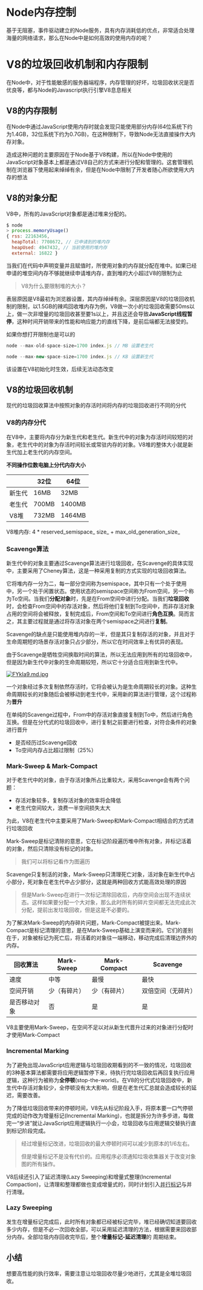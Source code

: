 # Node内存控制

基于无阻塞，事件驱动建立的Node服务，具有内存消耗低的优点，非常适合处理海量的网络请求，那么在Node中是如何高效的使用内存的呢？

# V8的垃圾回收机制和内存限制

在Node中，对于性能敏感的服务器端程序，内存管理的好坏，垃圾回收状况是否优良等，都与Node的Javascript执行引擎V8息息相关

## V8的内存限制

在Node中通过JavaScript使用内存时就会发现只能使用部分内存(64位系统下约为1.4GB，32位系统下约为0.7GB)，在这种限制下，导致Node无法直接操作大内存对象。

造成这种问题的主要原因在于Node基于V8构建，所以在Node中使用的JavaScript对象基本上都是通过V8自己的方式来进行分配和管理的。这套管理机制在浏览器下使用起来绰绰有余，但是在Node中限制了开发者随心所欲使用大内存的想法

## V8的对象分配

V8中，所有的JavaScript对象都是通过堆来分配的。

```javascript
$ node
> process.memoryUsage()
{ rss: 22163456,
  heapTotal: 7708672, // 已申请到的堆内存
  heapUsed: 4947432, // 当前使用的堆内存
  external: 16822 }
```

当我们在代码中声明变量并且赋值时，所使用对象的内存就分配在堆中。如果已经申请的堆空间内存不够就继续申请堆内存，直到堆的大小超过V8的限制为止

> V8为什么要限制堆的大小？

表层原因是V8最初为浏览器设置，其内存绰绰有余。深层原因是V8的垃圾回收机制的限制，以1.5GB的辣鸡回收堆内存为例，V8做一次小的垃圾回收需要50ms以上，做一次非增量的垃圾回收甚至要1s以上，并且这还会导致**JavaScript线程暂停**，这种时间开销带来的性能和响应能力的直线下降，是前后端都无法接受的。

如果你想打开限制也是可以的

```javascript
node --max-old-space-size=1700 index.js // MB 设置老生代

node --max-new-space-size=1700 index.js // KB 设置新生代
```

该设置在V8初始化时生效，后续无法动态改变

## V8的垃圾回收机制

现代的垃圾回收算法中按照对象的存活时间将内存的垃圾回收进行不同的分代

### V8的内存分代

在V8中，主要将内存分为新生代和老生代。新生代中的对象为存活时间较短的对象，老生代中的对象为存活时间较长或常驻内存的对象。V8堆的整体大小就是新生代加上老生代的内存空间。

**不同操作位数电脑上分代内存大小**

|        | 32位  | 64位   |
| ------ | ----- | ------ |
| 新生代 | 16MB  | 32MB   |
| 老生代 | 700MB | 1400MB |
| V8堆   | 732MB | 1464MB |

V8堆内存: 4 * reserved_semispace_ size_ + max_old_generation_size_

### Scavenge算法

新生代中的对象主要通过Scavenge算法进行垃圾回收，在Scavenge的具体实现中，主要采用了Cheney算法，这是一种采用复制的方式实现的垃圾回收算法。

它将堆内存一分为二，每一部分空间称为semispace，其中只有一个处于使用中，另一个处于闲置状态。使用状态的semispace空间称为From空间，另一个称为To空间。当我们**分配对象**时，先是在From空间中进行分配。当我们**垃圾回收**时，会检查From空间中的存活对象，然后将他们复制到To空间中，而非存活对象占用的空间将会被释放，复制完成后，From空间和To空间进行**角色互换**。简而言之，其主要过程就是通过将存活对象在两个semispace之间进行**复制**。

Scavenge的缺点是只能使用堆内存的一半，但是其只复制存活的对象，并且对于生命周期短的场景存活对象只占少部分，所以它在时间效率上有优异的表现。

由于Scavenge是牺牲空间换取时间的算法，所以无法应用到所有的垃圾回收中，但是因为新生代中对象的生命周期较短，所以它十分适合应用到新生代中。

[![FYkIa9.md.jpg](https://s1.ax1x.com/2018/12/11/FYkIa9.md.jpg)](https://imgchr.com/i/FYkIa9)

一个对象经过多次复制依然存活时，它将会被认为是生命周期较长的对象。这种生命周期较长的对象随后会被移动到老生代中，采用新的算法进行管理，这个过程称为**晋升**

在单纯的Scavenge过程中，From中的存活对象直接复制到To中，然后进行角色互换。但是在分代式的垃圾回收中，进行复制之前要进行检查，对符合条件的对象进行晋升

- 是否经历过Scavenge回收
- To空间内存占比超过限制（25%）

### Mark-Sweep & Mark-Compact

对于老生代中的对象，由于存活对象所占比重较大，采用Scavenge会有两个问题：

- 存活对象较多，复制存活对象的效率将会降低
- 老生代空间较大，浪费一半空间损失太大

为此，V8在老生代中主要采用了Mark-Sweep和Mark-Compact相结合的方式进行垃圾回收

Mark-Sweep是标记清除的意思，它在标记阶段遍历堆中所有对象，并标记活着的对象，然后只清除没有标记的对象。

> 我们可以将标记看作为图遍历

Scavenge只复制活的对象，Mark-Sweep只清理死亡对象，活对象在新生代中占小部分，死对象在老生代中占少部分，这就是两种回收方式能高效处理的原因

> 但是Mark-Sweep在进行一次标记清除回收后，内存空间会出现不连续状态。这样如果要分配一个大对象，那么此时所有的碎片空间都无法完成此次分配，提前出发垃圾回收，但是这是不必要的。

为了解决Mark-Sweep的内存碎片问题，Mark-Compact被提出来。Mark-Compact是标记清理的意思，是在Mark-Sweep基础上演变而来的。它们的差别在于，对象被标记为死亡后，将活着的对象往一端移动，移动完成后清理边界外的内存。

| 回收算法     | Mark-Sweep   | Mark-Compact | Scavenge           |
| ------------ | ------------ | ------------ | ------------------ |
| 速度         | 中等         | 最慢         | 最快               |
| 空间开销     | 少（有碎片） | 少（有碎片） | 双倍空间（无碎片） |
| 是否移动对象 | 否           | 是           | 是                 |

V8主要使用Mark-Sweep，在空间不足以对从新生代晋升过来的对象进行分配时才使用Mark-Compact

### Incremental Marking

为了避免出现JavaScript应用逻辑与垃圾回收期看到的不一致的情况，垃圾回收的3种基本算法都需要将应用逻辑暂停下来，待执行完垃圾回收后再回复执行应用逻辑，这种行为被称为**全停顿**(stop-the-world)。在V8的分代式垃圾回收中，新生代中存活对象较少，全停顿没有太大影响，但是在老生代汇总就会造成较长的延迟，需要改善。

为了降低垃圾回收带来的停顿时间，V8先从标记阶段入手，将原本要一口气停顿完成的动作改为增量标记(Incremental Marking)，也就是拆分为许多步进，每做完一“步进”就让JavaScript应用逻辑执行一小会，垃圾回收与应用逻辑交替执行直到标记阶段完成。

> 经过增量标记改进，垃圾回收的最大停顿时间可以减少到原本的1/6左右。
>
> 但是增量标记不是没有代价的。应用程序必须通知垃圾收集器关于改变对象图的所有操作。

V8后续还引入了延迟清理(Lazy Sweeping)和增量式整理(Incremental Compaction)，让清理和整理都做也变成增量式的，同时计划引入[并行标记](https://www.oschina.net/translate/v8-javascript-engine)与并行清理。

### Lazy Sweeping

发生在增量标记完成后，此时所有对象都已经被标记完毕，堆已经确切知道要回收多少内存，但是不必一次回收全部，可以采用延迟清理的方法，根据需要来回收部分内存。全部垃圾内存回收完毕后，整个**增量标记-延迟清理**的 周期结束。

## 小结

想要高性能的执行效率，需要注意让垃圾回收尽量少地进行，尤其是全堆垃圾回收。
